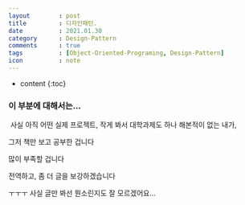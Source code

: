 ```yaml
---
layout        : post
title         : 디자인패턴.
date          : 2021.01.30
category      : Design-Pattern
comments      : true
tags          : [Object-Oriented-Programing, Design-Pattern]
icon          : note
---
```


* content
{:toc}

### 이 부분에 대해서는...

&nbsp;사실 아직 어떤 실제 프로젝트, 작게 봐서 대학과제도 하나 해본적이 없는 내가,

그저 책만 보고 공부한 겁니다

많이 부족할 겁니다

전역하고, 좀 더 글을 보강하겠습니다

ㅜㅜㅜ 사실 글만 봐선 뭔소린지도 잘 모르겠어요...